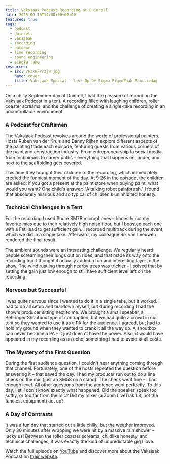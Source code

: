 ```yaml
---
title: Vaksjaak Podcast Recording at Duinrell
date: 2025-09-13T14:00:00+02:00
featured: true
tags:
  - podcast
  - duinrell
  - vaksjaak
  - recording
  - outdoor
  - live recording
  - sound engineering
  - single take
resources:
  - src: 7FzkPFYrzjw.jpg
    name: cover
    title: Vaksjaak Special - Live Op De Sigma EigenZaak Familiedag
---
```

On a chilly September day at Duinrell, I had the pleasure of recording the [Vaksjaak Podcast](https://www.vaksjaakpodcast.nl/) in a tent. A recording filled with laughing children, roller coaster screams, and the challenge of creating a single-take recording in an uncontrollable environment.
<!--more-->

### A Podcast for Craftsmen

The Vaksjaak Podcast revolves around the world of professional painters. Hosts Ruben van der Kruis and Danny Rijken explore different aspects of the painting trade each episode, featuring guests from various corners of the paint and construction industry. From entrepreneurship to social media, from techniques to career paths – everything that happens on, under, and next to the scaffolding gets covered.

This time they brought their children to the recording, which immediately created the funniest moment of the day. At 9:26 in [the episode](https://www.youtube.com/watch?v=7FzkPFYrzjw), the children are asked: if you got a present at the paint store when buying paint, what would you want? One child's answer: "A talking robot paintbrush." I found that absolutely hilarious and so typical of children's uninhibited honesty.

### Technical Challenges in a Tent

For the recording I used Shure SM7B microphones – honestly not my favorite mics due to their relatively high noise floor, but I boosted each one with a FetHead to get sufficient gain. I recorded multitrack during the event, which we did in a single take. Afterward, my colleague Rik van Leeuwen rendered the final result.

The ambient sounds were an interesting challenge. We regularly heard people screaming their lungs out on rides, and that made its way onto the recording too. I thought it actually added a fun and interesting layer to the show. The wind rustling through nearby trees was trickier – I solved that by setting the gain just low enough to still have sufficient level left on the recording.

### Nervous but Successful

I was quite nervous since I wanted to do it in a single take, but it worked. I had to do all setup and teardown myself, but during recording I had the show's producer sitting next to me. We brought a small speaker, a Behringer Shoutbox type of contraption, but we had quite a crowd in our tent so they wanted to use it as a PA for the audience. I agreed, but had to hold my ground when they wanted to crank it all the way up. A shoutbox can never become a PA – it just doesn't have the power. Also, it would have appeared in my recording as an echo, something I had to avoid at all costs.

### The Mystery of the First Question

During the first audience question, I couldn't hear anything coming through that channel. Fortunately, one of the hosts repeated the question before answering it – that saved the day. I had my producer run out to do a line check on the mic (just an SM58 on a stand). The check went fine – I had enough level. All other questions from the audience went perfectly. To this day, I still don't know exactly what happened. Did the speaker speak too softly, or too far from the mic? Did my mixer (a Zoom LiveTrak L8, not the fanciest equipment) act up?

### A Day of Contrasts

It was a fun day that started out a little chilly, but the weather improved. Only 30 minutes after wrapping we were hit by a massive rain shower – lucky us! Between the roller coaster screams, childlike honesty, and technical challenges, it was exactly the kind of unpredictable gig I love.

Watch the full episode on [YouTube](https://www.youtube.com/watch?v=7FzkPFYrzjw) and discover more about the Vaksjaak Podcast on [their website](https://www.vaksjaakpodcast.nl/).